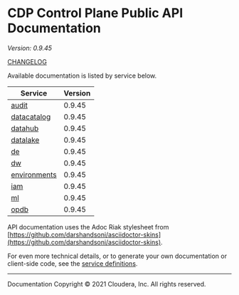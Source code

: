 # CDP Control Plane Public API Documentation

*Version: 0.9.45*

[CHANGELOG](CHANGELOG.md)

Available documentation is listed by service below.

| Service | Version |
| --- | --- |
| [audit](./audit/index.html) | 0.9.45 |
| [datacatalog](./datacatalog/index.html) | 0.9.45 |
| [datahub](./datahub/index.html) | 0.9.45 |
| [datalake](./datalake/index.html) | 0.9.45 |
| [de](./de/index.html) | 0.9.45 |
| [dw](./dw/index.html) | 0.9.45 |
| [environments](./environments/index.html) | 0.9.45 |
| [iam](./iam/index.html) | 0.9.45 |
| [ml](./ml/index.html) | 0.9.45 |
| [opdb](./opdb/index.html) | 0.9.45 |

API documentation uses the Adoc Riak stylesheet from
[https://github.com/darshandsoni/asciidoctor-skins](https://github.com/darshandsoni/asciidoctor-skins).

For even more technical details, or to generate your own documentation or client-side code, see the
[service definitions](swagger/).

----

Documentation Copyright © 2021 Cloudera, Inc. All rights reserved.

